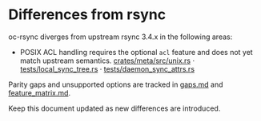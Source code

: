 # Differences from rsync

oc-rsync diverges from upstream rsync 3.4.x in the following areas:

- POSIX ACL handling requires the optional `acl` feature and does not yet match upstream semantics. [crates/meta/src/unix.rs](../crates/meta/src/unix.rs) · [tests/local_sync_tree.rs](../tests/local_sync_tree.rs) · [tests/daemon_sync_attrs.rs](../tests/daemon_sync_attrs.rs)

Parity gaps and unsupported options are tracked in [gaps.md](gaps.md) and [feature_matrix.md](feature_matrix.md).

Keep this document updated as new differences are introduced.
